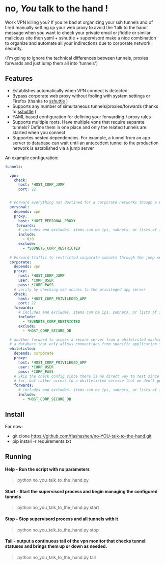 # no, *You* talk to the hand !

Work VPN killing you? If you're bad at organizing your ssh tunnels and of tired manually setting up your web proxy to avoid the 'talk to the hand' message when you want to check your private email or jfiddle or similar malicious site then yaml + sshuttle + supervisord make a nice combination to organize and automate all your indirections due to corporate network security. 

(I'm going to ignore the technical differences between tunnels, proxies forwards and just lump them all into 'tunnels')


## Features

- Establishes automatically when VPN connect is detected
- Bypass corporate web proxy without fooling with system settings or Firefox (thanks to [sshuttle](https://github.com/sshuttle/sshuttle) )
- Supports any number of simultaneous tunnels/proxies/forwards (thanks to [sshuttle](https://github.com/sshuttle/sshuttle) )
- YAML based configuration for defining your forwarding / proxy rules
- Supports multiple roots. Have multiple vpns that require separate tunnels? Define them in one place and only the related tunnels are started when you connect
- Supportes nested dependencies. For example, a tunnel from an app server to database can wait until an antecedent tunnel to the production network is established via a jump server


An example configuration:

```yaml
tunnels:

  vpn:
    check:
      host: *HOST_CORP_JUMP
      port: 22


  # Forward everything not destined for a corporate networks though a non-corporate proxy
  personal:
    depends: vpn
    proxy:
      host: *HOST_PERSONAL_PROXY
     forwards:
      # includes and excludes. items can be ips, subnets, or lists of ip/subnets.
      include:
        - 0/0
      exclude:
        - *SUBNETS_CORP_RESTRICTED
        
  # Forward traffic to restricted corporate subnets through the jump server.
  corporate:
    depends: vpn
    proxy:
      host: *HOST_CORP_JUMP
      user: *CORP_USER
      pass: *CORP_PASS
    # verify by checking ssh access to the privileged app server
    check:
      host: *HOST_CORP_PRIVILEGED_APP
      port: 22
    forwards:
      # includes and excludes. items can be ips, subnets, or lists of ip/subnets.
      include:
        - *SUBNETS_CORP_RESTRICTED
      exclude:
        - *HOST_CORP_SECURE_DB

  # another forward to access a secure server from a whitelisted machine. A common scenario is accessing
  # a database that only allows connections from specific application servers.
  whitelisted:
    depends: corporate
    proxy:
      host: *HOST_CORP_PRIVILEGED_APP
      user: *CORP_USER
      pass: *CORP_PASS
    # Skip the check config since there is no direct way to test since it's not simply ssh access we're looking
    # for, but rather access to a whiltelisted service that we don't generically know how to talk to.
    forwards:
      # includes and excludes. items can be ips, subnets, or lists of ip/subnets.
      include:
        - *HOST_CORP_SECURE_DB
```


## Install

For now:

- git clone https://github.com/flashashen/no-YOU-talk-to-the-hand.git
- pip install -r requirements.txt


## Running

#### Help - Run the script with no parameters 

>python no_you_talk_to_the_hand.py

#### Start - Start the supervisord process and begin managing the configured tunnels

>python no_you_talk_to_the_hand.py start

#### Stop - Stop supervisord process and all tunnels with it

>python no_you_talk_to_the_hand.py stop

#### Tail - output a continuous tail of the vpn monitor that checks tunnel statuses and brings them up or down as needed.

>python no_you_talk_to_the_hand.py tail